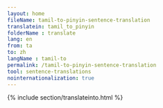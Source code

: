 ```yaml
---
layout: home
fileName: tamil-to-pinyin-sentence-translation
translatein: tamil_to_pinyin
folderName : translate
lang: en
from: ta
to: zh
langName : tamil-to
permalink: /tamil-to-pinyin-sentence-translation
tool: sentence-translations
nointernationalization: true
---
```

{% include section/translateinto.html %}
